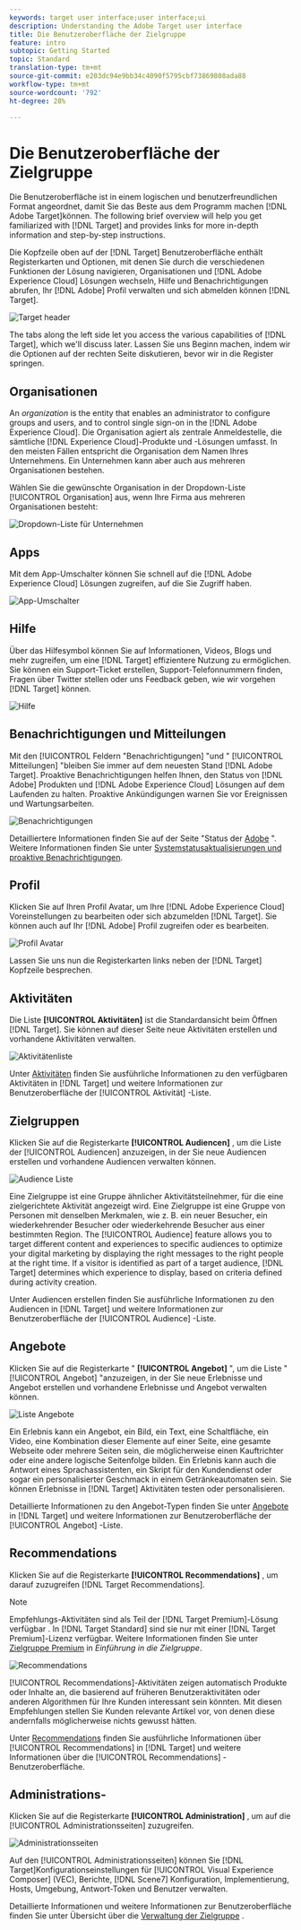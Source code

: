 ```yaml
---
keywords: target user interface;user interface;ui
description: Understanding the Adobe Target user interface
title: Die Benutzeroberfläche der Zielgruppe
feature: intro
subtopic: Getting Started
topic: Standard
translation-type: tm+mt
source-git-commit: e203dc94e9bb34c4090f5795cbf73869808ada88
workflow-type: tm+mt
source-wordcount: '792'
ht-degree: 28%

---
```



# Die Benutzeroberfläche der Zielgruppe

Die Benutzeroberfläche ist in einem logischen und benutzerfreundlichen Format angeordnet, damit Sie das Beste aus dem Programm machen [!DNL Adobe Target]können. The following brief overview will help you get familiarized with [!DNL Target] and provides links for more in-depth information and step-by-step instructions.

Die Kopfzeile oben auf der [!DNL Target] Benutzeroberfläche enthält Registerkarten und Optionen, mit denen Sie durch die verschiedenen Funktionen der Lösung navigieren, Organisationen und [!DNL Adobe Experience Cloud] Lösungen wechseln, Hilfe und Benachrichtigungen abrufen, Ihr [!DNL Adobe] Profil verwalten und sich abmelden können [!DNL Target].

![Target header](/help/c-intro/assets/target-header.png)

The tabs along the left side let you access the various capabilities of [!DNL Target], which we&#39;ll discuss later. Lassen Sie uns Beginn machen, indem wir die Optionen auf der rechten Seite diskutieren, bevor wir in die Register springen.

## Organisationen

An *organization* is the entity that enables an administrator to configure groups and users, and to control single sign-on in the [!DNL Adobe Experience Cloud]. Die Organisation agiert als zentrale Anmeldestelle, die sämtliche [!DNL Experience Cloud]-Produkte und -Lösungen umfasst. In den meisten Fällen entspricht die Organisation dem Namen Ihres Unternehmens. Ein Unternehmen kann aber auch aus mehreren Organisationen bestehen.

Wählen Sie die gewünschte Organisation in der Dropdown-Liste [!UICONTROL Organisation] aus, wenn Ihre Firma aus mehreren Organisationen besteht:

![Dropdown-Liste für Unternehmen](/help/c-intro/assets/organizations.png)

## Apps

Mit dem App-Umschalter können Sie schnell auf die [!DNL Adobe Experience Cloud] Lösungen zugreifen, auf die Sie Zugriff haben.

![App-Umschalter](/help/c-intro/assets/apps.png)

## Hilfe 

Über das Hilfesymbol können Sie auf Informationen, Videos, Blogs und mehr zugreifen, um eine [!DNL Target] effizientere Nutzung zu ermöglichen. Sie können ein Support-Ticket erstellen, Support-Telefonnummern finden, Fragen über Twitter stellen oder uns Feedback geben, wie wir vorgehen [!DNL Target] können.

![Hilfe ](/help/c-intro/assets/help.png)

## Benachrichtigungen und Mitteilungen

Mit den [!UICONTROL Feldern &quot;Benachrichtigungen] &quot;und &quot; [!UICONTROL Mitteilungen] &quot;bleiben Sie immer auf dem neuesten Stand [!DNL Adobe Target]. Proaktive Benachrichtigungen helfen Ihnen, den Status von [!DNL Adobe] Produkten und [!DNL Adobe Experience Cloud] Lösungen auf dem Laufenden zu halten. Proaktive Ankündigungen warnen Sie vor Ereignissen und Wartungsarbeiten.

![ Benachrichtigungen ](/help/c-intro/assets/notifications.png)

Detailliertere Informationen finden Sie auf der Seite &quot;Status der [Adobe](https://status.adobe.com/) &quot;. Weitere Informationen finden Sie unter [Systemstatusaktualisierungen und proaktive Benachrichtigungen](/help/c-intro/assets/notifications.png).

## Profil

Klicken Sie auf Ihren Profil Avatar, um Ihre [!DNL Adobe Experience Cloud] Voreinstellungen zu bearbeiten oder sich abzumelden [!DNL Target]. Sie können auch auf Ihr [!DNL Adobe] Profil zugreifen oder es bearbeiten.

![Profil Avatar](/help/c-intro/assets/change-language.png)

Lassen Sie uns nun die Registerkarten links neben der [!DNL Target] Kopfzeile besprechen.

## Aktivitäten

Die Liste **[!UICONTROL Aktivitäten]** ist die Standardansicht beim Öffnen [!DNL Target]. Sie können auf dieser Seite neue Aktivitäten erstellen und vorhandene Aktivitäten verwalten.

![Aktivitätenliste](/help/c-intro/assets/activities-list.png)

Unter [Aktivitäten](/help/c-activities/activities.md) finden Sie ausführliche Informationen zu den verfügbaren Aktivitäten in [!DNL Target] und weitere Informationen zur Benutzeroberfläche der [!UICONTROL Aktivität] -Liste.

## Zielgruppen

Klicken Sie auf die Registerkarte **[!UICONTROL Audiencen]** , um die Liste der [!UICONTROL Audiencen] anzuzeigen, in der Sie neue Audiencen erstellen und vorhandene Audiencen verwalten können.

![Audience Liste](/help/c-intro/assets/audience-list.png)

Eine Zielgruppe ist eine Gruppe ähnlicher Aktivitätsteilnehmer, für die eine zielgerichtete Aktivität angezeigt wird. Eine Zielgruppe ist eine Gruppe von Personen mit denselben Merkmalen, wie z. B. ein neuer Besucher, ein wiederkehrender Besucher oder wiederkehrende Besucher aus einer bestimmten Region. The [!UICONTROL Audience] feature allows you to target different content and experiences to specific audiences to optimize your digital marketing by displaying the right messages to the right people at the right time. If a visitor is identified as part of a target audience, [!DNL Target] determines which experience to display, based on criteria defined during activity creation.

Unter Audiencen [](/help/c-target/c-audiences/create-audience.md) erstellen finden Sie ausführliche Informationen zu den Audiencen in [!DNL Target] und weitere Informationen zur Benutzeroberfläche der [!UICONTROL Audience] -Liste.

## Angebote

Klicken Sie auf die Registerkarte &quot; **[!UICONTROL Angebot]** &quot;, um die Liste &quot; [!UICONTROL Angebot] &quot;anzuzeigen, in der Sie neue Erlebnisse und Angebot erstellen und vorhandene Erlebnisse und Angebot verwalten können.

![Liste Angebote](/help/c-intro/assets/offers.png)

Ein Erlebnis kann ein Angebot, ein Bild, ein Text, eine Schaltfläche, ein Video, eine Kombination dieser Elemente auf einer Seite, eine gesamte Webseite oder mehrere Seiten sein, die möglicherweise einen Kauftrichter oder eine andere logische Seitenfolge bilden. Ein Erlebnis kann auch die Antwort eines Sprachassistenten, ein Skript für den Kundendienst oder sogar ein personalisierter Geschmack in einem Getränkeautomaten sein. Sie können Erlebnisse in [!DNL Target] Aktivitäten testen oder personalisieren.

Detaillierte Informationen zu den Angebot-Typen finden Sie unter [Angebote](/help/c-experiences/c-manage-content/manage-content.md) in [!DNL Target] und weitere Informationen zur Benutzeroberfläche der [!UICONTROL Angebot] -Liste.

## Recommendations

Klicken Sie auf die Registerkarte **[!UICONTROL Recommendations]** , um darauf zuzugreifen [!DNL Target Recommendations].

>[!NOTE]
>
>Empfehlungs-Aktivitäten sind als Teil der [!DNL Target Premium]-Lösung verfügbar . In [!DNL Target Standard] sind sie nur mit einer [!DNL Target Premium]-Lizenz verfügbar. Weitere Informationen finden Sie unter [Zielgruppe Premium](/help/c-intro/intro.md#premium) in *Einführung in die Zielgruppe*.

![Recommendations](/help/c-intro/assets/recommendations.png)

[!UICONTROL Recommendations]-Aktivitäten zeigen automatisch Produkte oder Inhalte an, die basierend auf früheren Benutzeraktivitäten oder anderen Algorithmen für Ihre Kunden interessant sein könnten. Mit diesen Empfehlungen stellen Sie Kunden relevante Artikel vor, von denen diese andernfalls möglicherweise nichts gewusst hätten.

Unter [Recommendations](/help/c-recommendations/recommendations.md) finden Sie ausführliche Informationen über [!UICONTROL Recommendations] in [!DNL Target] und weitere Informationen über die [!UICONTROL Recommendations] -Benutzeroberfläche.

## Administrations-

Klicken Sie auf die Registerkarte **[!UICONTROL Administration]** , um auf die [!UICONTROL Administrationsseiten] zuzugreifen.

![Administrationsseiten](/help/c-intro/assets/administration.png)

Auf den [!UICONTROL Administrationsseiten] können Sie [!DNL Target]Konfigurationseinstellungen für [!UICONTROL Visual Experience Composer] (VEC), Berichte, [!DNL Scene7] Konfiguration, Implementierung, Hosts, Umgebung, Antwort-Token und Benutzer verwalten.

Detaillierte Informationen und weitere Informationen zur Benutzeroberfläche finden Sie unter Übersicht über die [Verwaltung der Zielgruppe](/help/administrating-target/administrating-target.md) .
